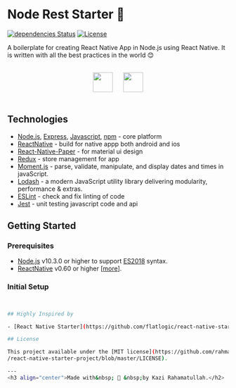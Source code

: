 # Node Rest Starter 🌿

[![dependencies Status](https://david-dm.org/rahmat058/react-native-starter-project/status.svg)](https://david-dm.org/rahmat058/react-native-starter-project)
[![License](https://img.shields.io/badge/license-MIT-brightgreen.svg)](https://img.shields.io/badge/license-MIT-brightgreen.svg)

A boilerplate for creating React Native App in Node.js using React Native. It is written with all the best practices in the world :blush:

<br />

<div align="center">
  <img src="https://user-images.githubusercontent.com/5141132/50723408-8aa4a500-1107-11e9-9fe6-fe5482102bc9.png" height="45" hspace="10">
  <img src="https://user-images.githubusercontent.com/5141132/50723399-7365b780-1107-11e9-9bc4-7706f631c5e8.png" height="45" hspace="10">
</div>

<br />

## Technologies

- [Node.js](https://nodejs.org/en/), [Express](http://expressjs.com/), [Javascript](https://github.com/sorrycc/awesome-javascript), [npm](https://www.npmjs.com/) - core platform
- [ReactNative](https://facebook.github.io/react-native/) - build for native appp both android and ios 
- [React-Native-Paper](https://reactnativepaper.com/) - for material ui design 
- [Redux](https://redux.js.org/) - store management for app
- [Moment.js](https://momentjs.com/) - parse, validate, manipulate, and display dates and times in javaScript.
- [Lodash](https://lodash.com/) - a modern JavaScript utility library delivering modularity, performance & extras.
- [ESLint](https://eslint.org/) - check and fix linting of code
- [Jest](https://jestjs.io/) - unit testing javascript code and api

## Getting Started

### **Prerequisites**
- [Node.js](https://nodejs.org/en/) v10.3.0 or higher to support [ES2018](https://node.green/) syntax.
- [ReactNative](https://facebook.github.io/react-native/) v0.60 or higher [[more](https://facebook.github.io/react-native/docs/0.60/getting-started)].

### **Initial Setup**
```sh


## Highly Inspired by

- [React Native Starter](https://github.com/flatlogic/react-native-starter)

## License

This project available under the [MIT license](https://github.com/rahmat058
/react-native-starter-project/blob/master/LICENSE).

---
<h3 align="center">Made with&nbsp; 💖 &nbsp;by Kazi Rahamatullah.</h2>